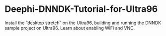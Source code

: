 # Deephi-DNNDK-Tutorial-for-Ultra96
Install the “desktop stretch” on the Ultra96, building and running the DNNDK sample project on Ultra96. Learn about enabling WiFi and VNC.
